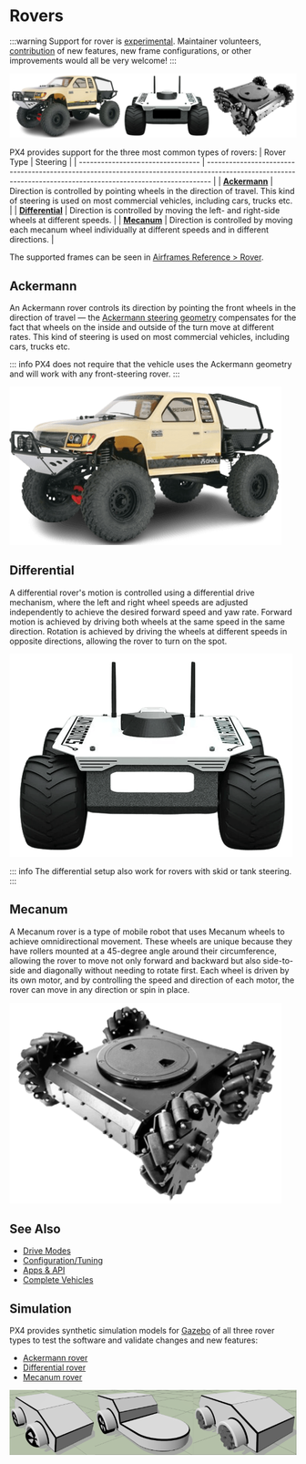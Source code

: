 # Rovers

<LinkedBadge type="warning" text="Experimental" url="../airframes/#experimental-vehicles"/>

:::warning
Support for rover is [experimental](../airframes/index.md#experimental-vehicles).
Maintainer volunteers, [contribution](../contribute/index.md) of new features, new frame configurations, or other improvements would all be very welcome!
:::

![Rovers](../../assets/airframes/rover/rovers.png)


PX4 provides support for the three most common types of rovers:
| Rover Type                        | Steering                                                                                                                                                      |
| --------------------------------- | ------------------------------------------------------------------------------------------------------------------------------------------------------------- |
| [**Ackermann**](#ackermann)       | Direction is controlled by pointing wheels in the direction of travel. This kind of steering is used on most commercial vehicles, including cars, trucks etc. |
| [**Differential**](#differential) | Direction is controlled by moving the left- and right-side wheels at different speeds.                                                                        |
| [**Mecanum**](#mecanum)           | Direction is controlled by moving each mecanum wheel individually at different speeds and in different directions.                                            |

The supported frames can be seen in [Airframes Reference > Rover](../airframes/airframe_reference.md#rover).

## Ackermann

<Badge type="tip" text="PX4 v1.16" /> <Badge type="warning" text="Experimental" />

An Ackermann rover controls its direction by pointing the front wheels in the direction of travel — the [Ackermann steering geometry](https://en.wikipedia.org/wiki/Ackermann_steering_geometry) compensates for the fact that wheels on the inside and outside of the turn move at different rates.
This kind of steering is used on most commercial vehicles, including cars, trucks etc.

::: info
PX4 does not require that the vehicle uses the Ackermann geometry and will work with any front-steering rover.
:::

![Axial Trail Honcho](../../assets/airframes/rover/axial_trail_honcho.png)

## Differential

<Badge type="tip" text="PX4 v1.16" /> <Badge type="warning" text="Experimental" />

A differential rover's motion is controlled using a differential drive mechanism, where the left and right wheel speeds are adjusted independently to achieve the desired forward speed and yaw rate.
Forward motion is achieved by driving both wheels at the same speed in the same direction.
Rotation is achieved by driving the wheels at different speeds in opposite directions, allowing the rover to turn on the spot.

![Aion R1](../../assets/airframes/rover/aion_r1/r1_rover_no_bg.png)

::: info
The differential setup also work for rovers with skid or tank steering.
:::

## Mecanum

<Badge type="tip" text="PX4 v1.16" /> <Badge type="warning" text="Experimental" />

A Mecanum rover is a type of mobile robot that uses Mecanum wheels to achieve omnidirectional movement. These wheels are unique because they have rollers mounted at a 45-degree angle around their circumference, allowing the rover to move not only forward and backward but also side-to-side and diagonally without needing to rotate first.
Each wheel is driven by its own motor, and by controlling the speed and direction of each motor, the rover can move in any direction or spin in place.

![Mecanum rover](../../assets/airframes/rover/rover_mecanum.png)

## See Also

- [Drive Modes](../flight_modes_rover/index.md)
- [Configuration/Tuning](../config_rover/index.md)
- [Apps & API](../flight_modes_rover/api.md)
- [Complete Vehicles](../complete_vehicles_rover/index.md)

## Simulation

PX4 provides synthetic simulation models for [Gazebo](../sim_gazebo_gz/index.md) of all three rover types to test the software and validate changes and new features:

- [Ackermann rover](../sim_gazebo_gz/vehicles.md#ackermann-rover)
- [Differential rover](../sim_gazebo_gz/vehicles.md#differential-rover)
- [Mecanum rover](../sim_gazebo_gz/vehicles.md#mecanum-rover)

![Rover gazebo simulation](../../assets/airframes/rover/rover_simulation.png)
